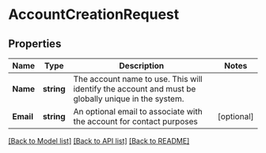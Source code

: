 # AccountCreationRequest

## Properties
Name | Type | Description | Notes
------------ | ------------- | ------------- | -------------
**Name** | **string** | The account name to use. This will identify the account and must be globally unique in the system. | 
**Email** | **string** | An optional email to associate with the account for contact purposes | [optional] 

[[Back to Model list]](../README.md#documentation-for-models) [[Back to API list]](../README.md#documentation-for-api-endpoints) [[Back to README]](../README.md)


